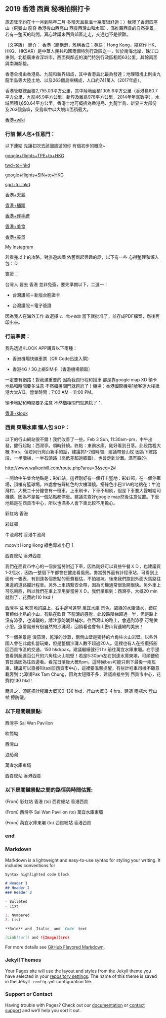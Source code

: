 ## 2019 香港 西貢 秘境拍照打卡

旅遊旺季約在十一月到隔年二月 多晴天且氣溫十幾度很舒適；）我爬了香港四座山（飛鵝山 龍脊 香港後山西高山 西貢西灣山和水庫），滿推薦西貢的自然美景。若有一整天的時間，真心建議來西貢郊區走走，交通也不是很難。

（文字版）
簡介：
香港（簡稱港，雅稱香江；英語：Hong Kong，縮寫作 HK、HKG、HKSAR）是中華人民共和國兩個特別行政區之一，位於南海北岸、珠江口東側，北接廣東省深圳市，西面與鄰近的澳門特別行政區相距63公里，其餘兩面與南海鄰接。

香港全境由香港島、九龍和新界組成，其中香港島北最為發達；地理環境上則由九龍半島等大陸土地、以及263個島嶼構成，人口約741萬人（2017年底）。

香港管轄總面積2,755.03平方公里，其中陸地面積1,105.6平方公里（香港島80.7平方公里、九龍46.9平方公里、新界及離島978平方公里，2014年年底數字），水域面積1,650.64平方公里。香港土地可概括為香港島、九龍半島、新界三大部份及263個島嶼，衆島嶼中以大嶼山面積最大。

[香港+wiki](https://www.google.com.tw/search?source=hp&ei=JzIkXMrUB42y9QOcxZ6YAg&q=香港+wiki)

### 行前 懶人包+任意門：

以下連結 先讓初次去該國旅遊的你 有個初步的概念~

[google+flights+TPE+to+HKG](https://www.google.com.tw/search?source=hp&ei=JzIkXMrUB42y9QOcxZ6YAg&q=google+flights+TPE+to+HKG)

[twd+to+hkd](https://www.google.com.tw/search?source=hp&ei=JzIkXMrUB42y9QOcxZ6YAg&q=twd+to+hkd)

[google+flights+SIN+to+HKG](https://www.google.com.tw/search?source=hp&ei=JzIkXMrUB42y9QOcxZ6YAg&q=google+flights+SIN+to+HKG)

[sgd+to+hkd](https://www.google.com.tw/search?source=hp&ei=JzIkXMrUB42y9QOcxZ6YAg&q=sgd+to+hkd)

[香港+天氣](https://www.google.com.tw/search?source=hp&ei=JzIkXMrUB42y9QOcxZ6YAg&q=香港+天氣)

[香港+插頭](https://www.google.com.tw/search?source=hp&ei=JzIkXMrUB42y9QOcxZ6YAg&q=香港+插頭)

[香港+伴手禮](https://www.google.com.tw/search?source=hp&ei=JzIkXMrUB42y9QOcxZ6YAg&q=香港+伴手禮)

[香港+美食](https://www.google.com.tw/search?source=hp&ei=JzIkXMrUB42y9QOcxZ6YAg&q=香港+美食)

[香港+美景](https://www.google.com.tw/search?source=hp&ei=JzIkXMrUB42y9QOcxZ6YAg&q=香港+美景)

[My Instagram](https://www.instagram.com/redbox111)

若看完以上的攻略，對旅遊該國 依舊燃起興趣的話，以下有一些 心得整理和懶人包：Ｄ

簽證：

台灣人 要去 香港 並非免簽，要先準備以下，二選一：

- 台灣護照＋新版台胞證卡

- 台灣護照＋電子簽證

因為我人在海外工作 故選擇 `2. 電子簽證` 當下就批准了，並存成PDF檔案，然後再印出來。

### 行前準備：

我先透過KLOOK APP購買以下兩種：

- 香港機場快線車票（QR Code迅速入閘）

- 香港4G / 3G上網SIM卡（香港機場領取）

一定要有網路！對我滿重要的 因為我跑行程和搭車 都是靠google map XD 領卡地點和時間要多注意 不然櫃檯關門就尷尬了！機場：香港國際機場1號客運大樓抵港大堂A13。營業時間：7:00 AM – 11:00 PM。

領卡地點和時間要多注意 不然櫃檯關門就尷尬了：

[香港+klook](https://www.google.com.tw/search?source=hp&ei=JzIkXMrUB42y9QOcxZ6YAg&q=香港+klook)

### 西貢 東壩水庫 懶人包 SOP：
以下的行山網站很不錯！我們改善了一些。Feb 3 Sun, 11:30am-pm，中午出發，健行起點：西灣亭。順時針繞。終點：東霸水庫。剛好看到日落。此段路程大概 3hrs，但若同行爬山新手的話，建議抓1-2倍時間，建議帶登山杖 因為下坡路段，一半階梯，一半石頭路（高低差超過膝蓋），也會走到沙灘。滿有趣的。

http://www.walkonhill.com/route.php?area=3&seq=2#

一開始中午集合地點是：彩虹站。這裡剛好有一個打卡聖地：彩虹邨。在一個停車場，頂樓有籃球場，四處會被踩紅色的大樓環繞。搭綠色小巴1/1A的地點在：牛池灣村，大概二十分鐘會有一班車，上車刷卡，下車不用刷，但是下車要大聲喊給司機聽，因為不是每一個站點都停車。建議先查好google map然後注意位置。下車地點是在西貢市中心，所以也滿多人會下車比較不用擔心。

彩虹站 香港

彩虹邨

牛池灣村 香港牛池灣

moovit Hong Kong 綠色專線小巴 1

西貢總站 香港西貢

我們在西貢市中心的一個麥當勞附近下車，因為剛好可以買些午餐ＸＤ，也建議買1-2瓶水，因為一整個下午都會在健走看風景。麥當勞外面有計程車站，可看到上面有一張表，有到達各個景點的車費粗估，不怕被坑。後來我們跑到外面大馬路往東邊的道路攔計程車。另外上車請繫安全帶，因為司機通常很急開很快。另外車上可吃東西，所以我們在車上享用麥當勞ＸＤ。我們坐車到：西灣亭，大概20 min就到了，花費約110 hkd！

西灣亭 往 吹筒坳的路上，右手邊可遠望 萬宜水庫 景色。碧綠的水庫儲水，錯綜著類似小島的小山，有點在欣賞 下龍灣的感覺。此段路階梯超過一半，但是路上沒有涼亭，也滿曬的，請注意防曬與補水。往西灣山的路上，會遇到涼亭 可稍做小憩。遠看風景有很自然的沙灘灣，回頭看也會有山巒山背連綿的美景！

下一個美景是 浪茄灣，乾淨的沙灘，兩側山壁是獨特的六角柱火山岩壁。以些外國人會在此處扎營玩樂，但是整個沙灘人數不超過20人。這裡也有人在招攬搭船回西貢市區的交通，150 hkd/pax。建議繼續健行1 hr 前往萬宜水庫東壩。右手邊會看到超達百公尺的六角柱火山岩壁！若是5:30pm左右到達水庫東壩，可順便欣賞日落因為往西邊看。看完日落後大概6pm，這時候bus可能只剩下最後一兩班車，建議可以直接叫taxi回西貢市中心，這裡要溫馨提醒，有些計程車司機不願意載客到 北潭涌Pak Tam Chung，因為太短賺不多，建議直接坐到 西貢市中心，花費約130 hkd！

簡言之，頭尾搭計程車大概100-130 hkd，行山大概 3-4 hrs，建議 兩瓶水 登山杖 擦防曬。

### 以下是關鍵景點:

西灣亭 Sai Wan Pavilion

吹筒坳

西灣山

浪茄灣

萬宜水庫東壩

西貢總站 香港西貢

### 以下是關鍵景點之間的路徑與時間估算:

(From) 彩虹站 香港 (to) 西貢總站 香港西貢

(From) 西灣亭 Sai Wan Pavilion (to) 萬宜水庫東壩

(From) 萬宜水庫東壩 (to) 西貢總站 香港西貢

### end

### Markdown

Markdown is a lightweight and easy-to-use syntax for styling your writing. It includes conventions for

```markdown
Syntax highlighted code block

# Header 1
## Header 2
### Header 3

- Bulleted
- List

1. Numbered
2. List

**Bold** and _Italic_ and `Code` text

[Link](url) and ![Image](src)
```

For more details see [GitHub Flavored Markdown](https://guides.github.com/features/mastering-markdown/).

### Jekyll Themes

Your Pages site will use the layout and styles from the Jekyll theme you have selected in your [repository settings](https://github.com/HCH1/blog/settings). The name of this theme is saved in the Jekyll `_config.yml` configuration file.

### Support or Contact

Having trouble with Pages? Check out our [documentation](https://help.github.com/categories/github-pages-basics/) or [contact support](https://github.com/contact) and we’ll help you sort it out.
